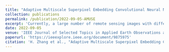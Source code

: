 ```yaml
---
title: "Adaptive Multiscale Superpixel Embedding Convolutional Neural Network for Land Use Classification"
collection: publications
permalink: /publication/2022-09-05-AMUSE
excerpt: 'Currently, a large number of remote sensing images with different resolutions are available for Earth observation and land monitoring, which are inevitably demanding intelligent analysis techniques for accurately identifying and classifying land use (LU). This article proposes an adaptive multiscale superpixel embedding convolutional neural network architecture (AMUSE-CNN) for tackling LU classification. Initially, the images are parsed via the superpixel representation so that the object-based analysis (via a superpixel embedding convolutional neural network scheme) can be carried out with the pixel context and neighborhood information. Then, a multiscale convolutional neural network (MS-CNN) is proposed to classify the superpixel-based images by identifying object features across a variety of scales simultaneously, in which multiple window sizes are used to fit to the various geometries of different LU classes. Furthermore, a proposed adaptive strategy is applied to best exert the classification capability of the MS-CNN. Subsequently, two modules are developed to fully implement the AMUSE-CNN architecture. More specifically, Module I is to determine the most suitable classes for each window size (scale) by applying majority voting to a series of MS-CNNs Module II carries out the classification of the classes identified in Module I for the given scale used in the MS-CNN and, therefore, complete the LU classification of the entire classes. The proposed AMUSE-CNN architecture is both quantitatively and qualitatively validated using remote sensing data collected from two cities, Kano and Lagos in Nigeria, due to the spatially complex LU distribution. Experimental results show the superior performance of our approach against several state-of-the-art techniques.'
date: 2022-09-05
venue: 'IEEE Journal of Selected Topics in Applied Earth Observations and Remote Sensing'
paperurl: 'https://ieeexplore.ieee.org/document/9875975'
citation: 'H. Zhang et al., "Adaptive Multiscale Superpixel Embedding Convolutional Neural Network for Land Use Classification," in IEEE Journal of Selected Topics in Applied Earth Observations and Remote Sensing, vol. 15, pp. 7631-7642, 2022, doi: 10.1109/JSTARS.2022.3203234.'
---
```


